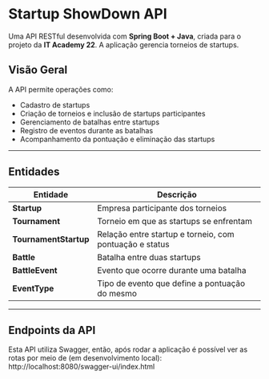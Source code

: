 # Startup ShowDown API

Uma API RESTful desenvolvida com **Spring Boot + Java**, criada para o projeto da **IT Academy 22**. A aplicação gerencia torneios de startups.

## Visão Geral

A API permite operações como:

- Cadastro de startups
- Criação de torneios e inclusão de startups participantes
- Gerenciamento de batalhas entre startups
- Registro de eventos durante as batalhas
- Acompanhamento da pontuação e eliminação das startups

---

## Entidades

| Entidade              | Descrição |
|-----------------------|-----------|
| **Startup**           | Empresa participante dos torneios |
| **Tournament**        | Torneio em que as startups se enfrentam |
| **TournamentStartup** | Relação entre startup e torneio, com pontuação e status |
| **Battle**            | Batalha entre duas startups |
| **BattleEvent**       | Evento que ocorre durante uma batalha |
| **EventType**         | Tipo de evento que define a pontuação do mesmo |

---

## Endpoints da API

Esta API utiliza Swagger, então, após rodar a aplicação é possível ver as rotas por meio de (em desenvolvimento local): http://localhost:8080/swagger-ui/index.html
